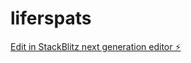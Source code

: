 # liferspats

[Edit in StackBlitz next generation editor ⚡️](https://stackblitz.com/~/github.com/Helia-sk/liferspats)
